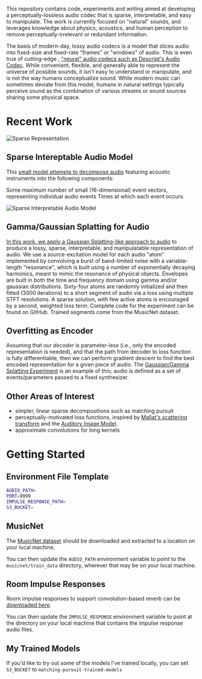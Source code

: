 

This repository contains code, experiments and writing aimed at developing a
perceptually-lossless audio codec that is sparse, interpretable, and easy to manipulate. 
The work is currently focused on "natural" sounds, and leverages
knowledge about physics, acoustics, and human perception to remove 
perceptually-irrelevant or redundant information.

The basis of modern-day, lossy audio codecs is a model that slices audio into
fixed-size and fixed-rate "frames" or "windows" of audio.  This is even true of 
cutting-edge , ["neural" audio codecs such as Descript's Audio Codec](https://descript.notion.site/Descript-Audio-Codec-11389fce0ce2419in%20a891d6591a68f814d5). 
While convenient, flexible, and generally able to represent the universe of possible sounds, it isn't easy to 
understand or manipulate, and is not the way humans conceptualize sound.  While modern music can sometimes deviate
from this model, humans in natural settings typically perceive sound as the combination of various
streams or sound sources sharing some physical space.


# Recent Work

![Sparse Representation](https://matching-pursuit-repo-media.s3.amazonaws.com/sparse_audio_represenation.png)

## Sparse Intereptable Audio Model

This [small model attempts to decompose audio](https://johnvinyard.github.io/siam.html) featuring acoustic instruments
into the following components:

Some maximum number of small (16-dimensional) event vectors, representing individual audio events
Times at which each event occurs.

![Sparse Interpretable Audio Model](https://matching-pursuit-repo-media.s3.amazonaws.com/vector_siam.drawio2.png)

## Gamma/Gaussian Splatting for Audio

[In this work, we apply a Gaussian Splatting-like approach to audio](https://johnvinyard.github.io/gamma-audio-splat.html)
to produce a lossy, sparse, interpretable, and manipulatable representation of audio. We use a source-excitation model
for each audio "atom" implemented by convolving a burst of band-limited noise with a variable-length "resonance", which
is built using a number of exponentially decaying harmonics, meant to mimic the resonance of physical objects. Envelopes
are built in both the time and frequency domain using gamma and/or gaussian distributions. Sixty-four atoms are randomly
initialized and then fitted (3000 iterations) to a short segment of audio via a loss using multiple STFT resolutions. A
sparse solution, with few active atoms is encouraged by a second, weighted loss term. Complete code for the experiment
can be found on GitHub. Trained segments come from the MusicNet dataset.

## Overfitting as Encoder

Assuming that our _decoder_ is parameter-less (i.e., only the encoded representation is needed), 
and that the path from decoder to loss function is fully differentiable, then we
can perform gradient descent to find the best encoded representation for a given
piece of audio.  The [Gaussian/Gamma Splatting Experiment](https://johnvinyard.github.io/gamma-audio-splat.html)
is an example of this;  audio is defined as a set of events/parameters passed to
a fixed synthesizer.

## Other Areas of Interest

- simpler, linear sparse decompositions such as matching pursuit
- perceptually-motivated loss functions, inspired by [Mallat's scattering transform](https://arxiv.org/abs/1512.02125)
  and the [Auditory Image Model](https://code.soundsoftware.ac.uk/projects/aim).
- approximate convolutions for long kernels

# Getting Started

## Environment File Template

```bash
AUDIO_PATH=
PORT=9999
IMPULSE_RESPONSE_PATH=
S3_BUCKET=
```

## MusicNet

The [MusicNet dataset](https://zenodo.org/records/5120004#.Yhxr0-jMJBA) should be downloaded and extracted to a location
on your local machine.

You can then update the `AUDIO_PATH` environment variable to point to the `musicnet/train_data` directory, wherever that
may be on your local machine.

## Room Impulse Responses

Room impulse responses to support convolution-based reverb can
be [downloaded here](https://oramics.github.io/sampled/IR/Voxengo/).

You can then update the `IMPULSE_RESPONSE` environment variable to point at the directory on your local machine that
contains the
impulse response audio files.

## My Trained Models

If you'd like to try out some of the models I've trained locally, you can set `S3_BUCKET` to
`matching-pursuit-trained-models`